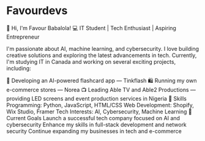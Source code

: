 # Favourdevs

👋 Hi, I'm Favour Babalola!
💻 IT Student | Tech Enthusiast | Aspiring Entrepreneur

I'm passionate about AI, machine learning, and cybersecurity. I love building creative solutions and exploring the latest advancements in tech. Currently, I'm studying IT in Canada and working on several exciting projects, including:

🚀 Developing an AI-powered flashcard app — Tinkflash
🛍️ Running my own e-commerce stores — Norea
📺 Leading Able TV and Able2 Productions — providing LED screens and event production services in Nigeria
🌟 Skills
Programming: Python, JavaScript, HTML/CSS
Web Development: Shopify, Wix Studio, Framer
Tech Interests: AI, Cybersecurity, Machine Learning
🎯 Current Goals
Launch a successful tech company focused on AI and cybersecurity
Enhance my skills in full-stack development and network security
Continue expanding my businesses in tech and e-commerce
